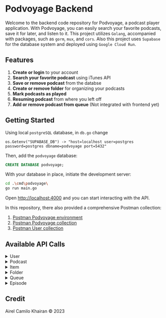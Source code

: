 # Podvoyage Backend

Welcome to the backend code repository for Podvoyage, a podcast player application. With Podvoyage, you can easily search your favorite podcasts, save it for later, and listen to it. This project utilizes `Golang`, accompanied with packages, such as `gorm`, `mux`, and `cors`. Also this project uses `Supabase` for the database system and deployed using `Google Cloud Run`.

## Features
1. **Create or login** to your account
2. **Search your favorite podcast** using iTunes API
3. **Save or remove podcast** from the databse
4. **Create or remove folder** for organizing your podcasts
5. **Mark podcasts as played**
6. **Resuming podcast** from where you left off
7. **Add or remove podcast from queue** (Not integrated with frontend yet)

## Getting Started

Using local `postgreSQL` database, in `db.go` change 
```
os.Getenv("SUPABASE_DB") -> "host=localhost user=postgres password=postgres dbname=podvoyage port=5432"
```

Then, add the `podvoyage` database:
```SQL
CREATE DATABASE podvoyage;
```

With your database in place, initiate the development server:

```bash
cd .\cmd\podvoyage\
go run main.go
```

Open [http://localhost:4000](http://localhost:4000) and you can start interacting with the API.

In this repository, there also provided a comprehensive Postman collection:
1. [Postman Podvoyage environment](Podvoyage.postman_environment.json)
1. [Postman Podvoyage collection](Podvoyage.postman_collection.json)
2. [Postman User collection](User.postman_collection.json)

## Available API Calls

<details>
<summary>User</summary>
<br>

* `[POST]` Register
    
    Url: 
    ```
    /api/register
    ```
    Body:
    ```JSON
    {
      "name": string,
      "email": string,
      "username": string,
      "password": string
    }
    ```
    Return: 
    ```JSON
    {
      "token": string,
      "user": User
    }
    ```

* `[POST]` Login

    Url: 
    ```
    /api/login
    ```
    Body:
    ```JSON
    {
      "email": string,
      "password": string
    }
    ```
    Return: 
    ```JSON
    {
      "token": string,
      "user": User
    }
    ```

* `[POST]` Validate

    Url: 
    ```
    /api/validate
    ```
    Body:
    ```JSON
    {
      "token": string,
    }
    ```
    Return: 
    ```JSON
    {
      "name": string,
      "email": string,
      "username": string,
      "password": string
    }
    ```

* `[POST]` Logout
    
    Url: 
    ```
    /api/logout
    ```
    Body:
    ```JSON
    {
      "token": string,
    }
    ```
    Return: 
    ```JSON
    string
    ```
</details>

<details>
<summary>Podcast</summary>
<br>

* `[POST]` Search All Podcast
    
    Url: 
    ```
    /api/search-all
    ```
    Body:
    ```JSON
    {
      "podcastName": string
    }
    ```
    Return: 
    ```JSON
    {
      "resultCount": int,
      "results": []Podcast
    }
    ```

* `[GET]` Search Podcast

    Url: 
    ```
    /api/search-pod/{trackId}
    ```
    Return:
    ```JSON
    {
      "id": int,
      "trackId": int,
      "trackName": string,
      "artistName": string,
      "feedUrl": string,
      "artworkUrl600": string,
      "desc": string,
      "link": string,
      "categories": []Category,
      "episodes": []Episode
    }
    ```

* `[GET]` Get All Podcast

    Url: 
    ```
    /api/podcasts
    ```
    Return: 
    ```JSON
    []Podcast
    ```

* `[GET]` Get Podcast
    
    Url: 
    ```
    /api/podcast/{podId}
    ```
    Return: 
    ```JSON
    {
      "id": int,
      "trackId": int,
      "trackName": string,
      "artistName": string,
      "feedUrl": string,
      "artworkUrl600": string,
      "desc": string,
      "link": string,
      "categories": []Category,
      "episodes": []Episode
    }
    ```

* `[POST]` Save Podcast
    
    Url: 
    ```
    /api/podcast
    ```
    Body:
    ```JSON
    {
      "id": int,
      "trackId": int,
      "trackName": string,
      "artistName": string,
      "feedUrl": string,
      "artworkUrl600": string,
      "desc": string,
      "link": string,
      "categories": []Category,
      "episodes": []Episode
    }
    ```
    Return: 
    ```JSON
    {
      "id": int,
      "trackId": int,
      "trackName": string,
      "artistName": string,
      "feedUrl": string,
      "artworkUrl600": string,
      "desc": string,
      "link": string,
      "categories": []Category,
      "episodes": []Episode
    }
    ```
    
* `[DELETE]` Remove Podcast
    
    Url: 
    ```
    /api/podcast/{podId}
    ```
    Return: 
    ```JSON
    podId: int
    ```
</details>

<details>
<summary>Item</summary>
<br>

* `[GET]` All Item
    
    Url: 
    ```
    /api/all
    ```
    Return: 
    ```JSON
    [
      {
        "id": int,
        "type": string,
        "name": string,
        "artistName": string,
        "artworkUrl": string,
        "podcastId": int,
        "trackId": int,
        "folderId": int,
        "pos": int
      }
    ]
    ```
</details>

<details>
<summary>Folder</summary>
<br>

* `[GET]` Get All Folder
    
    Url: 
    ```
    /api/folders
    ```
    Return: 
    ```JSON
    []Folder
    ```


* `[GET]` Get Folder

    Url: 
    ```
    /api/folder/{folderId}
    ```
    Return:
    ```JSON
    {
      "id": int,
      "folderName": string,
      "podcasts": []Podcast
    }
    ```

* `[POST]` Save Folder
    
    Url: 
    ```
    /api/folder
    ```
    Body:
    ```JSON
    {
      "folderName": string
    }
    ```
    Return: 
    ```JSON
    {
      "id": int,
      "folderName": string,
      "podcasts": []Podcast
    }
    ```

* `[GET]` Check in Folder
    
    Url: 
    ```
    /api/in-folder/{podId}
    ```
    Return: 
    ```JSON
    folderId: int
    ```

* `[GET]` Change Folder
    
    Url: 
    ```
    /api/change-folder/{folderId}/{podId}
    ```
    Return: 
    ```JSON
    folderId: int
    ```
    
* `[DELETE]` Remove Folder
    
    Url: 
    ```
    /api/folder/{folderId}
    ```
    Return: 
    ```JSON
    folderId: int
    ```
</details>

<details>
<summary>Queue</summary>
<br>

* `[GET]` Get All Queue
    
    Url: 
    ```
    /api/queue
    ```
    Return: 
    ```JSON
    [
      {
      "episode": Episode,
      "episodeId": int,
      "pos": int
      }
    ]
    ```


* `[POST]` Add to Queue

    Url: 
    ```
    /api/queue
    ```
    Body:
    ```JSON
    {
      "id": int,
      "podcastId": int,
      "trackId": int,
      "title": string,
      "desc": string,
      "season": int,
      "date": string,
      "duration": int,
      "audio": string,
      "played": bool,
      "currentTime": int
    }
    ```
    Return:
    ```JSON
    {
      "id": int,
      "podcastId": int,
      "trackId": int,
      "title": string,
      "desc": string,
      "season": int,
      "date": string,
      "duration": int,
      "audio": string,
      "played": bool,
      "currentTime": int
    }
    ```

* `[DELETE]` Remove in Queue
    
    Url: 
    ```
    /api/queue/{episodeId}
    ```
    Return: 
    ```JSON
    episodeId: int
    ```
</details>

<details>
<summary>Episode</summary>
<br>

* `[POST]` Mark as Played
    
    Url: 
    ```
    /api/played/{episodeId}
    ```
    Body:
    ```JSON
    {
      "id": int,
      "podcastId": int,
      "trackId": int,
      "title": string,
      "desc": string,
      "season": int,
      "date": string,
      "duration": int,
      "audio": string,
      "played": bool,
      "currentTime": int
    }
    ```
    Return: 
    ```JSON
    {
      "id": int,
      "podcastId": int,
      "trackId": int,
      "title": string,
      "desc": string,
      "season": int,
      "date": string,
      "duration": int,
      "audio": string,
      "played": bool,
      "currentTime": int
    }
    ```


* `[POST]` Set Current Time

    Url: 
    ```
    /api/folder/{id}
    ```
    Body:
    ```JSON
    {
      "id": int,
      "podcastId": int,
      "trackId": int,
      "title": string,
      "desc": string,
      "season": int,
      "date": string,
      "duration": int,
      "audio": string,
      "played": bool,
      "currentTime": int
    }
    ```
    Return: 
    ```JSON
    {
      "id": int,
      "podcastId": int,
      "trackId": int,
      "title": string,
      "desc": string,
      "season": int,
      "date": string,
      "duration": int,
      "audio": string,
      "played": bool,
      "currentTime": int
    }
    ```
</details>


## Credit
Airel Camilo Khairan © 2023
